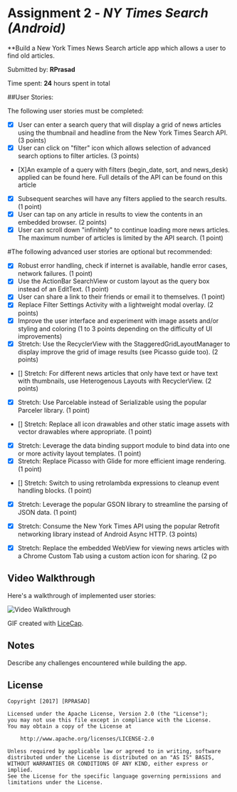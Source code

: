 # Assignment 2 - *NY Times Search (Android)*

**Build a New York Times News Search article app which allows a user to find old articles.

Submitted by: **RPrasad**

Time spent: **24** hours spent in total


##User Stories:

The following user stories must be completed:

* [X] User can enter a search query that will display a grid of news articles using the thumbnail and headline from the New York Times Search API. (3 points)
* [X] User can click on "filter" icon which allows selection of advanced search options to filter articles. (3 points)
* [X]An example of a query with filters (begin_date, sort, and news_desk) applied can be found here. Full details of the API can be found on this article
* [X] Subsequent searches will have any filters applied to the search results. (1 point)
* [X] User can tap on any article in results to view the contents in an embedded browser. (2 points)
* [X] User can scroll down "infinitely" to continue loading more news articles. The maximum number of articles is limited by the API search. (1 point)

#The following advanced user stories are optional but recommended:

* [X] Robust error handling, check if internet is available, handle error cases, network failures. (1 point)
* [X] Use the ActionBar SearchView or custom layout as the query box instead of an EditText. (1 point)
* [X] User can share a link to their friends or email it to themselves. (1 point)
* [X] Replace Filter Settings Activity with a lightweight modal overlay. (2 points)
* [X] Improve the user interface and experiment with image assets and/or styling and coloring (1 to 3 points depending on the difficulty of UI improvements)
* [X] Stretch: Use the RecyclerView with the StaggeredGridLayoutManager to display improve the grid of image results (see Picasso guide too). (2 points)
* [] Stretch: For different news articles that only have text or have text with thumbnails, use Heterogenous Layouts with RecyclerView. (2 points)
* [X] Stretch: Use Parcelable instead of Serializable using the popular Parceler library. (1 point)
* [] Stretch: Replace all icon drawables and other static image assets with vector drawables where appropriate. (1 point)
* [X] Stretch: Leverage the data binding support module to bind data into one or more activity layout templates. (1 point)
* [X] Stretch: Replace Picasso with Glide for more efficient image rendering. (1 point)
* [] Stretch: Switch to using retrolambda expressions to cleanup event handling blocks. (1 point)
* [X] Stretch: Leverage the popular GSON library to streamline the parsing of JSON data. (1 point)
* [X] Stretch: Consume the New York Times API using the popular Retrofit networking library instead of Android Async HTTP. (3 points)
* [X] Stretch: Replace the embedded WebView for viewing news articles with a Chrome Custom Tab using a custom action icon for sharing. (2 po






## Video Walkthrough 

Here's a walkthrough of implemented user stories:

![Video Walkthrough](nytimes.gif)

GIF created with [LiceCap](http://www.cockos.com/licecap/).

## Notes

Describe any challenges encountered while building the app.

## License

    Copyright [2017] [RPRASAD]

    Licensed under the Apache License, Version 2.0 (the "License");
    you may not use this file except in compliance with the License.
    You may obtain a copy of the License at

        http://www.apache.org/licenses/LICENSE-2.0

    Unless required by applicable law or agreed to in writing, software
    distributed under the License is distributed on an "AS IS" BASIS,
    WITHOUT WARRANTIES OR CONDITIONS OF ANY KIND, either express or implied.
    See the License for the specific language governing permissions and
    limitations under the License.
